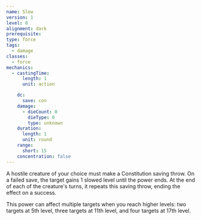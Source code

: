 ```yaml
---
name: Slow
version: 1
level: 0
alignment: dark
prerequisite: 
type: force
tags:
  - damage
classes:
  - force
mechanics:
  - castingTime:
      length: 1
      unit: action

    dc:
      save: con
    damage:
      - dieCount: 0
        dieType: 0
        type: unknown
    duration:
      length: 1
      unit: round
    range:
      short: 15
    concentration: false
---
```

A hostile creature of your choice must make a Constitution saving throw. On a failed save, the target gains 1 slowed level until the power ends. At the end of each of the creature's turns, it repeats this saving throw, ending the effect on a success.

This power can affect multiple targets when you reach higher levels: two targets at 5th level, three targets at 11th level, and four targets at 17th level. 
    